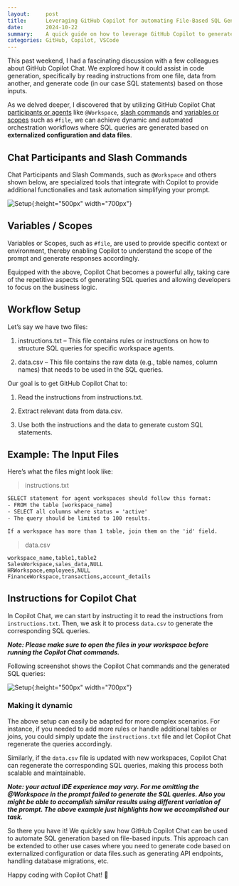 ```yaml
---
layout:     post
title:      Leveraging GitHub Copilot for automating File-Based SQL Generation
date:       2024-10-22
summary:    A quick guide on how to leverage GitHub Copilot to generate SQL files. 
categories: GitHub, Copilot, VSCode
---
```


This past weekend, I had a fascinating discussion with a few colleagues about GitHub Copilot Chat. We explored how it could assist in code generation, specifically by reading instructions from one file, data from another, and generate code (in our case SQL statements) based on those inputs.

As we delved deeper, I discovered that by utilizing GitHub Copilot Chat [participants or agents](https://docs.github.com/en/copilot/using-github-copilot/asking-github-copilot-questions-in-your-ide#using-keywords-in-your-prompt) like `@Workspace`, [slash commands](https://docs.github.com/en/copilot/using-github-copilot/asking-github-copilot-questions-in-your-ide#slash-commands) and [variables or scopes](https://docs.github.com/en/copilot/using-github-copilot/asking-github-copilot-questions-in-your-ide#chat-variables) such as `#file`, we can achieve dynamic and automated orchestration workflows where SQL queries are generated based on **externalized configuration and data files**.

## Chat Participants and Slash Commands

Chat Participants and Slash Commands, such as `@Workspace` and others shown below, are specialized tools that integrate with Copilot to provide additional functionalies and task automation simplifying your prompt. 

![Setup]({{site.url}}/images/copilot-img-1.png){:height="500px" width="700px"}

## Variables / Scopes

Variables or Scopes, such as `#file`, are used to provide specific context or environment, thereby enabling Copilot to understand the scope of the prompt and generate responses accordingly.

Equipped with the above, Copilot Chat becomes a powerful ally, taking care of the repetitive aspects of generating SQL queries and allowing developers to focus on the business logic.

## Workflow Setup

Let’s say we have two files:

1. instructions.txt – This file contains rules or instructions on how to structure SQL queries for specific workspace agents.

2. data.csv – This file contains the raw data (e.g., table names, column names) that needs to be used in the SQL queries.


Our goal is to get GitHub Copilot Chat to:

1. Read the instructions from instructions.txt.

2. Extract relevant data from data.csv.

3. Use both the instructions and the data to generate custom SQL statements.


## Example: The Input Files
Here’s what the files might look like:

>instructions.txt

```txt
SELECT statement for agent workspaces should follow this format:
- FROM the table [workspace_name]
- SELECT all columns where status = 'active'
- The query should be limited to 100 results.

If a workspace has more than 1 table, join them on the 'id' field.
```

>data.csv

```csv
workspace_name,table1,table2
SalesWorkspace,sales_data,NULL
HRWorkspace,employees,NULL
FinanceWorkspace,transactions,account_details
```

## Instructions for Copilot Chat

In Copilot Chat, we can start by instructing it to read the instructions from `instructions.txt`. Then, we ask it to process `data.csv` to generate the corresponding SQL queries.


***Note: Please make sure to open the files in your workspace before running the Copilot Chat commands.***

Following screenshot shows the Copilot Chat commands and the generated SQL queries:

![Setup]({{site.url}}/images/copilot-img-2.png){:height="500px" width="700px"}

### Making it dynamic

The above setup can easily be adapted for more complex scenarios. For instance, if you needed to add more rules or handle additional tables or joins, you could simply update the `instructions.txt` file and let Copilot Chat regenerate the queries accordingly.

Similarly, if the `data.csv` file is updated with new workspaces, Copilot Chat can regenerate the corresponding SQL queries, making this process both scalable and maintainable.

***Note: your actual IDE experience may vary. For me omitting the @Workspace in the prompt failed to generate the SQL queries. Also you might be able to accomplish similar results using different variation of the prompt. The above example just highlights how we accomplished our task.***

So there you have it! We quickly saw how GitHub Copilot Chat can be used to automate SQL generation based on file-based inputs. 
This approach can be extended to other use cases where you need to generate code based on externalized configuration or data files.such as generating API endpoints, handling database migrations, etc.

Happy coding with Copilot Chat! 🚀

